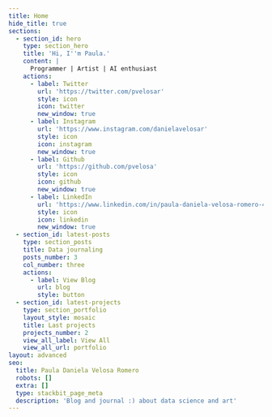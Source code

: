 ```yaml
---
title: Home
hide_title: true
sections:
  - section_id: hero
    type: section_hero
    title: 'Hi, I''m Paula.'
    content: |
      Programmer | Artist | AI enthusiast 
    actions:
      - label: Twitter
        url: 'https://twitter.com/pvelosar'
        style: icon
        icon: twitter
        new_window: true
      - label: Instagram
        url: 'https://www.instagram.com/danielavelosar'
        style: icon
        icon: instagram
        new_window: true
      - label: Github
        url: 'https://github.com/pvelosa'
        style: icon
        icon: github
        new_window: true
      - label: LinkedIn
        url: 'https://www.linkedin.com/in/paula-daniela-velosa-romero-4392821ab/'
        style: icon
        icon: linkedin
        new_window: true
  - section_id: latest-posts
    type: section_posts
    title: Data journaling
    posts_number: 3
    col_number: three
    actions:
      - label: View Blog
        url: blog
        style: button
  - section_id: latest-projects
    type: section_portfolio
    layout_style: mosaic
    title: Last projects
    projects_number: 2
    view_all_label: View All
    view_all_url: portfolio
layout: advanced
seo:
  title: Paula Daniela Velosa Romero
  robots: []
  extra: []
  type: stackbit_page_meta
  description: 'Blog and journal :) about data science and art'
---
```

